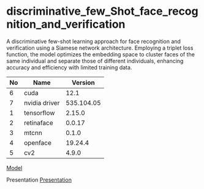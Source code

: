 # discriminative_few_Shot_face_recognition_and_verification
A discriminative few-shot learning approach for face recognition and verification using a Siamese network architecture. Employing a triplet loss function, the model optimizes the embedding space to cluster faces of the same individual and separate those of different individuals, enhancing accuracy and efficiency with limited training data.

| No | Name | Version |
|----------|----------|----------|
| 6 | cuda  | 12.1 |
| 7 | nvidia driver | 535.104.05 |
| 1 | tensorflow | 2.15.0 |
| 2 | retinaface | 0.0.17 |
| 3 | mtcnn | 0.1.0 |
| 4 | openface | 19.24.4 |
| 5 | cv2 | 4.9.0 |




[Model](https://drive.google.com/file/d/1MslUExsEdewxx0RyH5_wB1QsKaguWzth/view?usp=drive_link)

Presentation
[Presentation](https://docs.google.com/presentation/d/1r6ZgzKJysU0XE2EPFiR20TBGDD3QVMhU/edit?usp=sharing&ouid=101643233388980217770&rtpof=true&sd=true)
